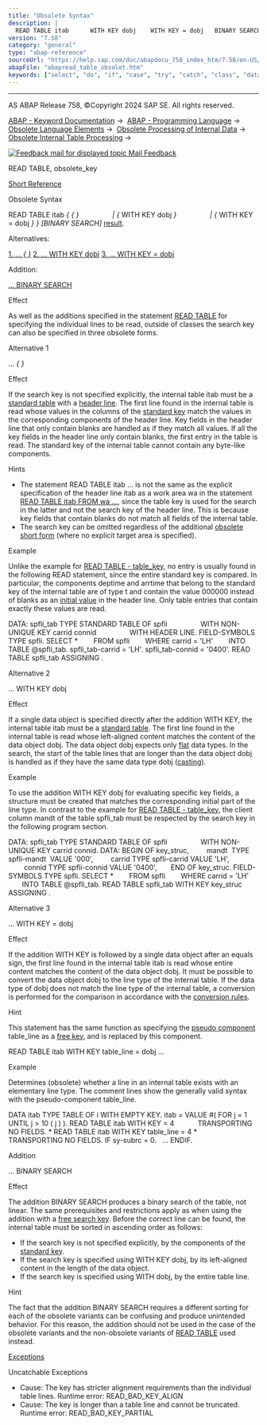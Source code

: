 ```yaml
---
title: "Obsolete Syntax"
description: |
  READ TABLE itab      WITH KEY dobj    WITH KEY = dobj   BINARY SEARCH result(https://help.sap.com/doc/abapdocu_758_index_htm/7.58/en-US/abapread_table_outdesc.htm). Alternatives: 1. ...  (#!ABAP_ALTERNATIVE_1@1@) 2. ... WITH KEY dobj(#!ABAP_ALTERNA
version: "7.58"
category: "general"
type: "abap-reference"
sourceUrl: "https://help.sap.com/doc/abapdocu_758_index_htm/7.58/en-US/abapread_table_obsolet.htm"
abapFile: "abapread_table_obsolet.htm"
keywords: ["select", "do", "if", "case", "try", "catch", "class", "data", "types", "internal-table", "abapread", "table", "obsolet"]
---
```


* * *

AS ABAP Release 758, ©Copyright 2024 SAP SE. All rights reserved.

[ABAP - Keyword Documentation](https://help.sap.com/doc/abapdocu_758_index_htm/7.58/en-US/abenabap.htm) →  [ABAP - Programming Language](https://help.sap.com/doc/abapdocu_758_index_htm/7.58/en-US/abenabap_reference.htm) →  [Obsolete Language Elements](https://help.sap.com/doc/abapdocu_758_index_htm/7.58/en-US/abenabap_obsolete.htm) →  [Obsolete Processing of Internal Data](https://help.sap.com/doc/abapdocu_758_index_htm/7.58/en-US/abendata_internal_obsolete.htm) →  [Obsolete Internal Table Processing](https://help.sap.com/doc/abapdocu_758_index_htm/7.58/en-US/abenitab_obsolete.htm) → 

 [![](Mail.gif?object=Mail.gif "Feedback mail for displayed topic") Mail Feedback](mailto:f1_help@sap.com?subject=Feedback%20on%20ABAP%20Documentation&body=Document:%20READ%20TABLE%2C%20obsolete_key%2C%20ABAPREAD_TABLE_OBSOLET%2C%20758%0D%0A%0D%0AError:%0D%0A%0D%0A%0D%0A%0D%0ASuggestion%20for%20improvement:)

READ TABLE, obsolete\_key

[Short Reference](https://help.sap.com/doc/abapdocu_758_index_htm/7.58/en-US/abapread_table_itab_shortref.htm)

Obsolete Syntax

READ TABLE itab *{* *{* *}*
                *|* *{* WITH KEY dobj *}*
                *|* *{* WITH KEY = dobj *}* *}* *\[*BINARY SEARCH*\]* [result](https://help.sap.com/doc/abapdocu_758_index_htm/7.58/en-US/abapread_table_outdesc.htm).

Alternatives:

[1\. ... *{* *}*](#!ABAP_ALTERNATIVE_1@1@)
[2\. ... WITH KEY dobj](#!ABAP_ALTERNATIVE_2@2@)
[3\. ... WITH KEY = dobj](#!ABAP_ALTERNATIVE_3@3@)

Addition:

[... BINARY SEARCH](#!ABAP_ONE_ADD@1@)

Effect

As well as the additions specified in the statement [READ TABLE](https://help.sap.com/doc/abapdocu_758_index_htm/7.58/en-US/abapread_table.htm) for specifying the individual lines to be read, outside of classes the search key can also be specified in three obsolete forms.

Alternative 1   

... *{* *}*

Effect

If the search key is not specified explicitly, the internal table itab must be a [standard table](https://help.sap.com/doc/abapdocu_758_index_htm/7.58/en-US/abenstandard_table_glosry.htm "Glossary Entry") with a [header line](https://help.sap.com/doc/abapdocu_758_index_htm/7.58/en-US/abenheader_line_glosry.htm "Glossary Entry"). The first line found in the internal table is read whose values in the columns of the [standard key](https://help.sap.com/doc/abapdocu_758_index_htm/7.58/en-US/abenstandard_key_glosry.htm "Glossary Entry") match the values in the corresponding components of the header line. Key fields in the header line that only contain blanks are handled as if they match all values. If all the key fields in the header line only contain blanks, the first entry in the table is read. The standard key of the internal table cannot contain any byte-like components.

Hints

-   The statement READ TABLE itab ... is not the same as the explicit specification of the header line itab as a work area wa in the statement [READ TABLE itab FROM wa ...](https://help.sap.com/doc/abapdocu_758_index_htm/7.58/en-US/abapread_table_key.htm), since the table key is used for the search in the latter and not the search key of the header line. This is because key fields that contain blanks do not match all fields of the internal table.
-   The search key can be omitted regardless of the additional [obsolete short form](https://help.sap.com/doc/abapdocu_758_index_htm/7.58/en-US/abenitab_short_forms.htm) (where no explicit target area is specified).

Example

Unlike the example for [READ TABLE - table\_key](https://help.sap.com/doc/abapdocu_758_index_htm/7.58/en-US/abapread_table_key.htm), no entry is usually found in the following READ statement, since the entire standard key is compared. In particular, the components deptime and arrtime that belong to the standard key of the internal table are of type t and contain the value 000000 instead of blanks as an [initial value](https://help.sap.com/doc/abapdocu_758_index_htm/7.58/en-US/abeninitial_value_glosry.htm "Glossary Entry") in the header line. Only table entries that contain exactly these values are read.

DATA: spfli\_tab TYPE STANDARD TABLE OF spfli
                WITH NON-UNIQUE KEY carrid connid
                WITH HEADER LINE.
FIELD-SYMBOLS <spfli> TYPE spfli.
SELECT \*
       FROM spfli
       WHERE carrid = 'LH'
       INTO TABLE @spfli\_tab.
spfli\_tab-carrid = 'LH'.
spfli\_tab-connid = '0400'.
READ TABLE spfli\_tab ASSIGNING <spfli>.

Alternative 2   

... WITH KEY dobj

Effect

If a single data object is specified directly after the addition WITH KEY, the internal table itab must be a [standard table](https://help.sap.com/doc/abapdocu_758_index_htm/7.58/en-US/abenstandard_table_glosry.htm "Glossary Entry"). The first line found in the internal table is read whose left-aligned content matches the content of the data object dobj. The data object dobj expects only [flat](https://help.sap.com/doc/abapdocu_758_index_htm/7.58/en-US/abenflat_glosry.htm "Glossary Entry") data types. In the search, the start of the table lines that are longer than the data object dobj is handled as if they have the same data type dobj ([casting](https://help.sap.com/doc/abapdocu_758_index_htm/7.58/en-US/abencast_casting_glosry.htm "Glossary Entry")).

Example

To use the addition WITH KEY dobj for evaluating specific key fields, a structure must be created that matches the corresponding initial part of the line type. In contrast to the example for [READ TABLE - table\_key](https://help.sap.com/doc/abapdocu_758_index_htm/7.58/en-US/abapread_table_key.htm), the client column mandt of the table spfli\_tab must be respected by the search key in the following program section.

DATA: spfli\_tab TYPE STANDARD TABLE OF spfli
                WITH NON-UNIQUE KEY carrid connid.
DATA: BEGIN OF key\_struc,
        mandt  TYPE spfli-mandt  VALUE '000',
        carrid TYPE spfli-carrid VALUE 'LH',
        connid TYPE spfli-connid VALUE '0400',
      END OF key\_struc.
FIELD-SYMBOLS <spfli> TYPE spfli.
SELECT \*
       FROM spfli
       WHERE carrid = 'LH'
       INTO TABLE @spfli\_tab.
READ TABLE spfli\_tab WITH KEY key\_struc ASSIGNING <spfli>.

Alternative 3   

... WITH KEY = dobj

Effect

If the addition WITH KEY is followed by a single data object after an equals sign, the first line found in the internal table itab is read whose entire content matches the content of the data object dobj. It must be possible to convert the data object dobj to the line type of the internal table. If the data type of dobj does not match the line type of the internal table, a conversion is performed for the comparison in accordance with the [conversion rules](https://help.sap.com/doc/abapdocu_758_index_htm/7.58/en-US/abenconversion_rules.htm).

Hint

This statement has the same function as specifying the [pseudo component](https://help.sap.com/doc/abapdocu_758_index_htm/7.58/en-US/abenpseudo_component_glosry.htm "Glossary Entry") table\_line as a [free key](https://help.sap.com/doc/abapdocu_758_index_htm/7.58/en-US/abapread_table_free.htm), and is replaced by this component.

READ TABLE itab WITH KEY table\_line = dobj ...

Example

Determines (obsolete) whether a line in an internal table exists with an elementary line type. The comment lines show the generally valid syntax with the pseudo-component table\_line.

DATA itab TYPE TABLE OF i WITH EMPTY KEY.
itab = VALUE #( FOR j = 1 UNTIL j > 10 ( j ) ).
READ TABLE itab WITH KEY = 4
           TRANSPORTING NO FIELDS.
\* READ TABLE itab WITH KEY table\_line = 4
\*                 TRANSPORTING NO FIELDS.
IF sy-subrc = 0.
  ...
ENDIF.

Addition   

... BINARY SEARCH

Effect

The addition BINARY SEARCH produces a binary search of the table, not linear. The same prerequisites and restrictions apply as when using the addition with a [free search key](https://help.sap.com/doc/abapdocu_758_index_htm/7.58/en-US/abapread_table_free.htm). Before the correct line can be found, the internal table must be sorted in ascending order as follows:

-   If the search key is not specified explicitly, by the components of the [standard key](https://help.sap.com/doc/abapdocu_758_index_htm/7.58/en-US/abenstandard_key_glosry.htm "Glossary Entry").
-   If the search key is specified using WITH KEY dobj, by its left-aligned content in the length of the data object.
-   If the search key is specified using WITH dobj, by the entire table line.

Hint

The fact that the addition BINARY SEARCH requires a different sorting for each of the obsolete variants can be confusing and produce unintended behavior. For this reason, the addition should not be used in the case of the obsolete variants and the non-obsolete variants of [READ TABLE](https://help.sap.com/doc/abapdocu_758_index_htm/7.58/en-US/abapread_table.htm) used instead.

[Exceptions](https://help.sap.com/doc/abapdocu_758_index_htm/7.58/en-US/abenabap_language_exceptions.htm)

Uncatchable Exceptions

-   Cause: The key has stricter alignment requirements than the individual table lines.
    Runtime error: READ\_BAD\_KEY\_ALIGN
-   Cause: The key is longer than a table line and cannot be truncated.
    Runtime error: READ\_BAD\_KEY\_PARTIAL